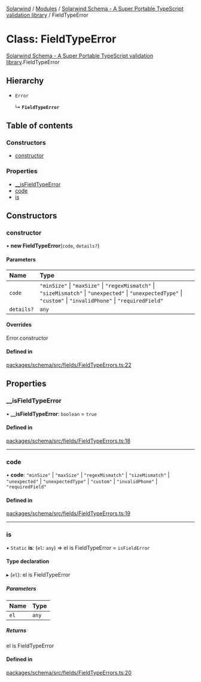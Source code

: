 [Solarwind](../README.md) / [Modules](../modules.md) / [Solarwind Schema - A Super Portable TypeScript validation library](../modules/Solarwind_Schema___A_Super_Portable_TypeScript_validation_library.md) / FieldTypeError

# Class: FieldTypeError

[Solarwind Schema - A Super Portable TypeScript validation library](../modules/Solarwind_Schema___A_Super_Portable_TypeScript_validation_library.md).FieldTypeError

## Hierarchy

- `Error`

  ↳ **`FieldTypeError`**

## Table of contents

### Constructors

- [constructor](Solarwind_Schema___A_Super_Portable_TypeScript_validation_library.FieldTypeError.md#constructor)

### Properties

- [\_\_isFieldTypeError](Solarwind_Schema___A_Super_Portable_TypeScript_validation_library.FieldTypeError.md#__isfieldtypeerror)
- [code](Solarwind_Schema___A_Super_Portable_TypeScript_validation_library.FieldTypeError.md#code)
- [is](Solarwind_Schema___A_Super_Portable_TypeScript_validation_library.FieldTypeError.md#is)

## Constructors

### constructor

• **new FieldTypeError**(`code`, `details?`)

#### Parameters

| Name | Type |
| :------ | :------ |
| `code` | ``"minSize"`` \| ``"maxSize"`` \| ``"regexMismatch"`` \| ``"sizeMismatch"`` \| ``"unexpected"`` \| ``"unexpectedType"`` \| ``"custom"`` \| ``"invalidPhone"`` \| ``"requiredField"`` |
| `details?` | `any` |

#### Overrides

Error.constructor

#### Defined in

[packages/schema/src/fields/FieldTypeErrors.ts:22](https://github.com/antoniopresto/darch/blob/c5cd1c8/packages/schema/src/fields/FieldTypeErrors.ts#L22)

## Properties

### \_\_isFieldTypeError

• **\_\_isFieldTypeError**: `boolean` = `true`

#### Defined in

[packages/schema/src/fields/FieldTypeErrors.ts:18](https://github.com/antoniopresto/darch/blob/c5cd1c8/packages/schema/src/fields/FieldTypeErrors.ts#L18)

___

### code

• **code**: ``"minSize"`` \| ``"maxSize"`` \| ``"regexMismatch"`` \| ``"sizeMismatch"`` \| ``"unexpected"`` \| ``"unexpectedType"`` \| ``"custom"`` \| ``"invalidPhone"`` \| ``"requiredField"``

#### Defined in

[packages/schema/src/fields/FieldTypeErrors.ts:19](https://github.com/antoniopresto/darch/blob/c5cd1c8/packages/schema/src/fields/FieldTypeErrors.ts#L19)

___

### is

▪ `Static` **is**: (`el`: `any`) => el is FieldTypeError = `isFieldError`

#### Type declaration

▸ (`el`): el is FieldTypeError

##### Parameters

| Name | Type |
| :------ | :------ |
| `el` | `any` |

##### Returns

el is FieldTypeError

#### Defined in

[packages/schema/src/fields/FieldTypeErrors.ts:20](https://github.com/antoniopresto/darch/blob/c5cd1c8/packages/schema/src/fields/FieldTypeErrors.ts#L20)
